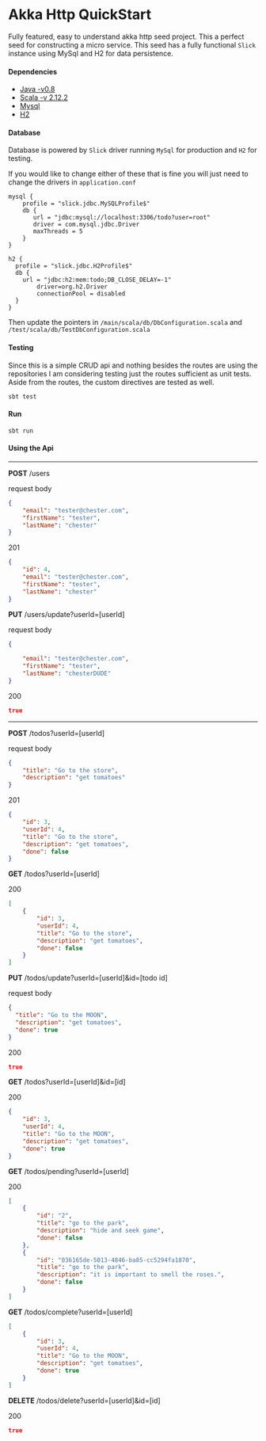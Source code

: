 # Akka Http QuickStart

Fully featured, easy to understand akka http seed project. This a perfect seed for
constructing a micro service. This seed has a fully functional `Slick` instance using MySql and H2 for data
persistence.

#### Dependencies
- [Java -v0.8](https://java.com/en/download/) 
- [Scala -v 2.12.2](https://www.scala-lang.org/download/)
- [Mysql](https://www.mysql.com/)
- [H2](https://www.h2database.com/html/main.html)

#### Database

Database is powered by `Slick` driver running `MySql` for production and `H2` for testing.

If you would like to change either of these that is fine you will just need to change the drivers in `application.conf`

```
mysql {
    profile = "slick.jdbc.MySQLProfile$"
    db {
       url = "jdbc:mysql://localhost:3306/todo?user=root"
       driver = com.mysql.jdbc.Driver
       maxThreads = 5
    }
}

h2 {
  profile = "slick.jdbc.H2Profile$"
  db {
    url = "jdbc:h2:mem:todo;DB_CLOSE_DELAY=-1"
      	driver=org.h2.Driver
      	connectionPool = disabled
  }
}
```
 
 Then update the pointers in `/main/scala/db/DbConfiguration.scala` and `/test/scala/db/TestDbConfiguration.scala`

#### Testing

Since this is a simple CRUD api and nothing besides the routes are using the repositories I am considering
testing just the routes sufficient as unit tests. Aside from the routes, the custom directives are tested as
well.

```
sbt test
```

#### Run

```
sbt run 
```

#### Using the Api

---

**POST** /users

request body
```json
{
	"email": "tester@chester.com",
	"firstName": "tester",
	"lastName": "chester"
}
```

201 
```json
{
    "id": 4,
    "email": "tester@chester.com",
    "firstName": "tester",
    "lastName": "chester"
}
```

**PUT** /users/update?userId=[userId]

request body

```json
{
	
	"email": "tester@chester.com",
	"firstName": "tester",
	"lastName": "chesterDUDE"
}
```

200
```json
true
```

---

**POST** /todos?userId=[userId]

request body
```json
{
  	"title": "Go to the store",
  	"description": "get tomatoes"
}
```

201
```json
{
    "id": 3,
    "userId": 4,
    "title": "Go to the store",
    "description": "get tomatoes",
    "done": false
}
```

**GET** /todos?userId=[userId]

200
```json
[
    {
        "id": 3,
        "userId": 4,
        "title": "Go to the store",
        "description": "get tomatoes",
        "done": false
    }
]
```

**PUT** /todos/update?userId=[userId]&id=[todo id]

request body
```json
{
  "title": "Go to the MOON",
  "description": "get tomatoes",
  "done": true
}
```

200
```json
true
```

**GET** /todos?userId=[userId]&id=[id]

200
```json
{
    "id": 3,
    "userId": 4,
    "title": "Go to the MOON",
    "description": "get tomatoes",
    "done": true
}
```

**GET** /todos/pending?userId=[userId]

200
```json
[
    {
        "id": "2",
        "title": "go to the park",
        "description": "hide and seek game",
        "done": false
    },
    {
        "id": "036165de-5013-4846-ba85-cc5294fa1870",
        "title": "go to the park",
        "description": "it is important to smell the roses.",
        "done": false
    }
]
```

**GET** /todos/complete?userId=[userId]

```json
[
    {
        "id": 3,
        "userId": 4,
        "title": "Go to the MOON",
        "description": "get tomatoes",
        "done": true
    }
]
```

**DELETE** /todos/delete?userId=[userId]&id=[id]

200
```json
true
```
